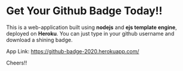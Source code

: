 # Get Your Github Badge Today!!

This is a web-application built using **nodejs** and **ejs template engine**, deployed on **Heroku**.
You can just type in your github username and download a shining badge.

App Link: https://github-badge-2020.herokuapp.com/

Cheers!!
